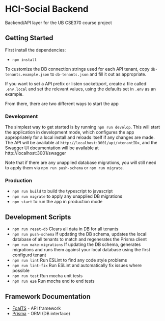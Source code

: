# HCI-Social Backend
Backend/API layer for the UB CSE370 course project

## Getting Started
First install the dependencies:
- `npm install`

To customize the DB connection strings used for each API tenant, copy `db-tenants.example.json`
to `db-tenants.json` and fill it out as appropriate.

If you want to set a API prefix or listen socket/port, create a file called
`.env.local` and set the relevant values, using the defaults set in `.env` as an example.

From there, there are two different ways to start the app

### Development
The simplest way to get started is by running `npm run develop`. This will start the application
in development mode, which configures the app appropriately for a local install and reloads itself
if any changes are made. The API will be available at `http://localhost:3001/api/<tenantID>`, and the Swagger UI
documentation will be available at http://localhost:3001/swagger

Note that if there are any unapplied database migrations, you will still need to apply them via
`npm run push-schema` or `npm run migrate`.

### Production 
- `npm run build` to build the typescript to javascript
- `npm run migrate` to apply any unapplied DB migrations
- `npm start` to run the app in production mode

## Development Scripts
- `npm run reset-db` Clears all data in DB for all tenants
- `npm run push-schema` If updating the DB schema, updates the local database of all tenants to match and regenerates the Prisma client
- `npm run make-migrations` If updating the DB schema, generates migrations and runs them against your local database using the first configurd tenant
- `npm run lint` Run ESLint to find any code style problems
- `npm run lint-fix` Run ESLint and automatically fix issues where possible
- `npm run test` Run mocha unit tests
- `npm run e2e` Run mocha end to end tests

## Framework Documentation
- [FoalTS](https://foalts.org/docs/) - API framework
- [Prisma](https://prisma.io/) - ORM (DB interface)
